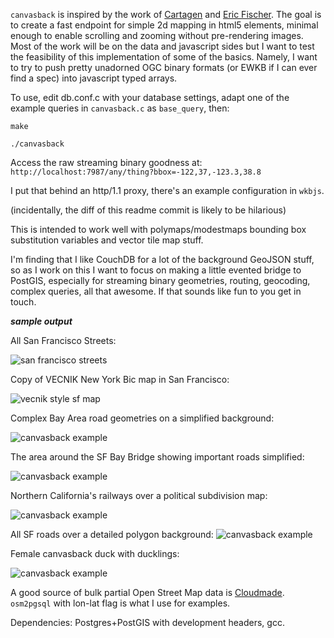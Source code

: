 `canvasback` is inspired by the work of [Cartagen](http://cartagen.org) and 
[Eric Fischer](http://www.flickr.com/photos/walkingsf/). The goal is to create
a fast endpoint for simple 2d mapping in html5 elements, minimal 
enough to enable scrolling and zooming without pre-rendering images. Most of 
the work will be on the data and javascript sides but I want to test the 
feasibility of this implementation of some of the basics. Namely, I want to try
to push pretty unadorned OGC binary formats (or EWKB if I can ever find a spec) into
javascript typed arrays.

To use, edit db.conf.c with your database settings, adapt one of the example
queries in `canvasback.c` as `base_query`, then:

`make`

`./canvasback`

Access the raw streaming binary goodness at: `http://localhost:7987/any/thing?bbox=-122,37,-123.3,38.8`

I put that behind an http/1.1 proxy, there's an example configuration in `wkbjs`.

(incidentally, the diff of this readme commit is likely to be hilarious)

This is intended to work well with polymaps/modestmaps bounding box substitution 
variables and vector tile map stuff.

I'm finding that I like CouchDB for a lot of the background GeoJSON stuff, so as I work on 
this I want to focus on making a little evented bridge to PostGIS, especially for streaming 
binary geometries, routing, geocoding, complex queries, all that awesome. If that sounds like fun to you 
get in touch.

***sample output***

All San Francisco Streets:

![san francisco streets](http://h.sfgeo.org/tmp/pics/osm_streets_padded_wkb.png)

Copy of VECNIK New York Bic map in San Francisco:

![vecnik style sf map](http://h.sfgeo.org/tmp/pics/comolosvizzualiteros.png)

Complex Bay Area road geometries on a simplified background:

![canvasback
example](canvasback/raw/master/rendered_map_examples/sf_marin_complex.png)

The area around the SF Bay Bridge showing important roads simplified:

![canvasback example](canvasback/raw/master/rendered_map_examples/Bay_Bridge_simplified.png)

Northern California's railways over a political subdivision map:

![canvasback
example](canvasback/raw/master/rendered_map_examples/Nor_Cal_railways.png)

All SF roads over a detailed polygon background:
![canvasback
example](canvasback/raw/master/rendered_map_examples/SF_all_roads.png)

Female canvasback duck with ducklings:

![canvasback example](canvasback/raw/master/rendered_map_examples/Aythya_valisineria2.jpg)

A good source of bulk partial Open Street Map data is [Cloudmade](http://downloads.cloudmade.com/).
`osm2pgsql` with lon-lat flag is what I use for examples.

Dependencies: Postgres+PostGIS with development headers, gcc.

